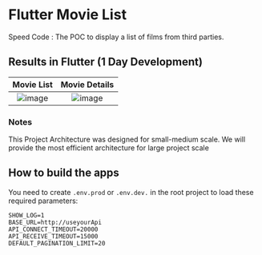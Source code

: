 # Flutter Movie List

Speed Code : The POC to display a list of films from third parties.

## Results in Flutter (1 Day Development)
Movie List            |  Movie Details
:-------------------------:|:-------------------------:
![image](https://user-images.githubusercontent.com/24664153/124413834-a1c9b980-dd7b-11eb-9fcb-f0b8d0bb6a24.png)|![image](https://user-images.githubusercontent.com/24664153/124413849-ab532180-dd7b-11eb-86b3-e9f61ae6fd82.png)

### Notes
This Project Architecture was designed for small-medium scale. We will provide the most efficient architecture for large project scale 

## How to build the apps
You need to create `.env.prod` or `.env.dev.` in the root project to load these required parameters:
```
SHOW_LOG=1 
BASE_URL=http://useyourApi
API_CONNECT_TIMEOUT=20000
API_RECEIVE_TIMEOUT=15000
DEFAULT_PAGINATION_LIMIT=20
```

